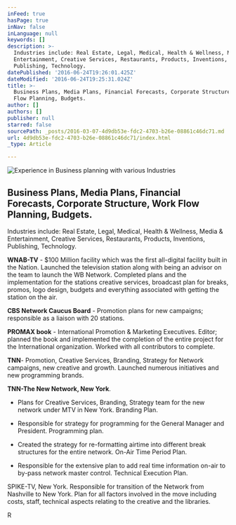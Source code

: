 ```yaml
---
inFeed: true
hasPage: true
inNav: false
inLanguage: null
keywords: []
description: >-
  Industries include: Real Estate, Legal, Medical, Health & Wellness, Media &
  Entertainment, Creative Services, Restaurants, Products, Inventions,
  Publishing, Technology.
datePublished: '2016-06-24T19:26:01.425Z'
dateModified: '2016-06-24T19:25:31.024Z'
title: >-
  Business Plans, Media Plans, Financial Forecasts, Corporate Structure, Work
  Flow Planning, Budgets.
author: []
authors: []
publisher: null
starred: false
sourcePath: _posts/2016-03-07-4d9db53e-fdc2-4703-b26e-08861c46dc71.md
url: 4d9db53e-fdc2-4703-b26e-08861c46dc71/index.html
_type: Article

---
```

![Experience in Business planning with various Industries](https://s3-us-west-2.amazonaws.com/the-grid-img/p/1ab5696bf961c735c1818d0b3191f1c169d8e9cf.png)

## Business Plans, Media Plans, Financial Forecasts, Corporate Structure, Work Flow Planning, Budgets.

Industries include: Real Estate, Legal, Medical, Health & Wellness, Media & Entertainment, Creative Services, Restaurants, Products, Inventions, Publishing, Technology.

**WNAB-TV** - $100 Million facility which was the first all-digital facility built in the Nation. Launched the television station along with being an advisor on the team to launch the WB Network. Completed plans and the implementation for the stations creative services, broadcast plan for breaks, promos, logo design, budgets and everything associated with getting the station on the air.

**CBS Network Caucus Board** - Promotion plans for new campaigns; responsible as a liaison with 20 stations.

**PROMAX book** - International Promotion & Marketing Executives. Editor; planned the book and implemented the completion of the entire project for the International organization. Worked with all contributors to complete.

**TNN**- Promotion, Creative Services, Branding, Strategy for Network campaigns, new creative and growth. Launched numerous initiatives and new programming brands.

**TNN-The New Network, New York**. 

* Plans for Creative Services, Branding, Strategy team for the new network under MTV in New York. Branding Plan.

* Responsible for strategy for programming for the General Manager and President. Programming plan.

* Created the strategy for re-formatting airtime into different break structures for the entire network. On-Air Time Period Plan.

* Responsible for the extensive plan to add real time information on-air to by-pass network master control. Technical Execution Plan.

SPIKE-TV, New York. Responsible for transition of the Network from Nashville to New York. Plan for all factors involved in the move including costs, staff, technical aspects relating to the creative and the libraries.

R